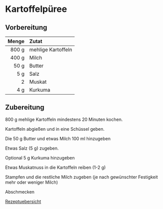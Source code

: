 # Kartoffelpüree

## Vorbereitung

| Menge | Zutat              |
| -----:|:------------------ |
| 800 g | mehlige Kartoffeln |
| 400 g | Milch              |
|  50 g | Butter             |
|   5 g | Salz               |
|     2 | Muskat             |
| 4 g      | Kurkuma                   |

## Zubereitung

800 g mehlige Kartoffeln mindestens 20 Minuten kochen.

Kartoffeln abgießen und in eine Schüssel geben.

Die 50 g Butter und etwas Milch 100 ml hinzugeben

Etwas Salz (5 g) zugeben.

Optional 5 g Kurkuma hinzugeben

Etwas Muskatnuss in die Kartoffeln reiben (1-2 g)

Stampfen und die restliche Milch zugeben (je nach gewünschter Festigkeit mehr oder weniger Milch)

Abschmecken

[Rezeptuebersicht](./index.md)
